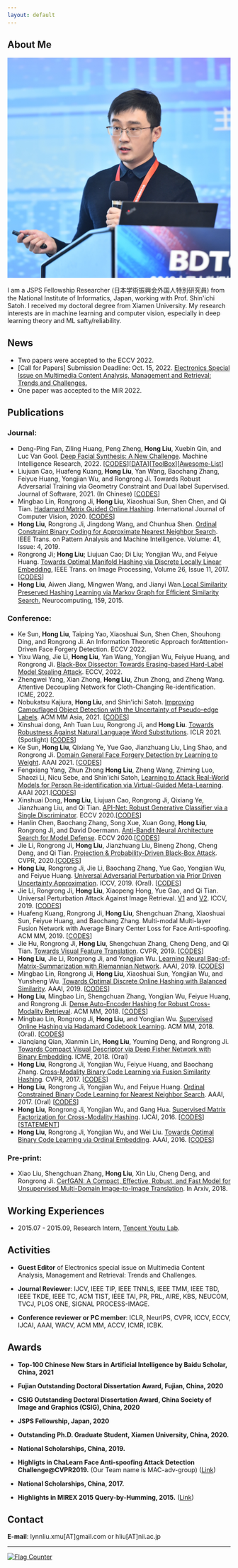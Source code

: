 ```yaml
---
layout: default
---
```


## About Me

<img class="profile-picture" src="hongliu_2.JPG">

I am a JSPS Fellowship Researcher (日本学術振興会外国人特別研究員) from the National Institute of Informatics, Japan, working with Prof. Shin'ichi Satoh. I received my doctoral degree from Xiamen University. My research interests are in machine learning and computer vision, especially in deep learning theory and ML safty/reliability.

## News
- Two papers were accepted to the ECCV 2022.
- [Call for Papers] Submission Deadline: Oct. 15, 2022. [Electronics Special Issue on Multimedia Content Analysis, Management and Retrieval: Trends and Challenges.](https://www.mdpi.com/journal/electronics/special_issues/multimedia_AMR)
- One paper was accepted to the MIR 2022.

## Publications

### Journal:
- Deng-Ping Fan, Ziling Huang, Peng Zheng, **Hong Liu**, Xuebin Qin, and Luc Van Gool. [Deep Facial Synthesis: A New Challenge](https://arxiv.org/abs/2112.15439). Machine Intelligence Research, 2022. [[CODES](https://github.com/DengPingFan/FSGAN)][[DATA](https://github.com/DengPingFan/FS2K)][[ToolBox](https://github.com/DengPingFan/FS2KToolbox)][[Awesome-List](https://github.com/DengPingFan/FaceSketch-Awesome-List)]
- Liujuan Cao, Huafeng Kuang, **Hong Liu**, Yan Wang, Baochang Zhang, Feiyue Huang, Yongjian Wu, and Rongrong Ji. Towards Robust Adversarial Training via Geometry Constraint and Dual label Supervised. Journal of Software, 2021. (In Chinese) [[CODES](https://github.com/SkyKuang/DGCAT)]
- Mingbao Lin, Rongrong Ji, **Hong Liu**, Xiaoshuai Sun, Shen Chen, and Qi Tian. [Hadamard Matrix Guided Online Hashing](http://link.springer.com/article/10.1007/s11263-020-01332-z). International Journal of Computer Vision, 2020. [[CODES](https://github.com/lmbxmu/mycode/tree/master/2020IJCV_HMOH)]
- **Hong Liu**, Rongrong Ji, Jingdong Wang, and Chunhua Shen. [Ordinal Constraint Binary Coding for Approximate Nearest Neighbor Search](http://ieeexplore.ieee.org/document/8326558/). IEEE Trans. on Pattern Analysis and Machine Intelligence. Volume: 41, Issue: 4, 2019. 
- Rongrong Ji; **Hong Liu**; Liujuan Cao; Di Liu; Yongjian Wu, and Feiyue Huang. [Towards Optimal Manifold Hashing via Discrete Locally Linear Embedding](http://ieeexplore.ieee.org/abstract/document/8000395/), IEEE Trans. on Image Processing, Volume 26, Issue 11, 2017. [[CODES](https://github.com/LynnHongLiu/DLLH)]
- **Hong Liu**, Aiwen Jiang, Mingwen Wang, and Jianyi Wan.[Local Similarity Preserved Hashing Learning via Markov Graph for Eﬃcient Similarity Search.](http://www.sciencedirect.com/science/article/pii/S0925231215001538) Neurocomputing, 159, 2015.

### Conference:
- Ke Sun, **Hong Liu**, Taiping Yao, Xiaoshuai Sun, Shen Chen, Shouhong Ding, and Rongrong Ji. An Information Theoretic Approach forAttention-Driven Face Forgery Detection. ECCV 2022.
- Yixu Wang, Jie Li, **Hong Liu**, Yan Wang, Yongjian Wu, Feiyue Huang, and Rongrong Ji. [Black-Box Dissector: Towards Erasing-based Hard-Label Model Stealing Attack](https://arxiv.org/abs/2105.00623). ECCV, 2022.
- Zhengwei Yang, Xian Zhong, **Hong Liu**, Zhun Zhong, and Zheng Wang. Attentive Decoupling Network for Cloth-Changing Re-identification. ICME, 2022.
- Nobukatsu Kajiura, **Hong Liu**, and Shin'ichi Satoh. [Improving Camouflaged Object Detection with the Uncertainty of Pseudo-edge Labels](https://arxiv.org/pdf/2110.15606.pdf). ACM MM Asia, 2021. [[CODES](https://github.com/nobukatsu-kajiura/UR-COD)]
- Xinshuai dong, Anh Tuan Luu, Rongrong Ji, and **Hong Liu**. [Towards Robustness Against Natural Language Word Substitutions](https://openreview.net/forum?id=ks5nebunVn_). ICLR 2021. (Spotlight) [[CODES](https://github.com/dongxinshuai/ASCC)]
- Ke Sun, **Hong Liu**, Qixiang Ye, Yue Gao, Jianzhuang Liu, Ling Shao, and Rongrong Ji. [Domain General Face Forgery Detection by Learning to Weight](https://www.aaai.org/AAAI21Papers/AAAI-589.SunK.pdf). AAAI 2021. [[CODES](https://github.com/skJack/LTW)]
- Fengxiang Yang, Zhun Zhong **Hong Liu**, Zheng Wang, Zhiming Luo, Shaozi Li, Nicu Sebe, and Shin'ichi Satoh, [Learning to Attack Real-World Models for Person Re-identification via Virtual-Guided Meta-Learning](https://www.aaai.org/AAAI21Papers/AAAI-578.YangF.pdf). AAAI 2021.[[CODES](https://github.com/FlyingRoastDuck/MetaAttack_AAAI21)]
- Xinshuai Dong, **Hong Liu**, Liujuan Cao, Rongrong Ji, Qixiang Ye, Jianzhuang Liu, and Qi Tian. [API-Net: Robust Generative Classifier via a Single Discriminator](http://www.ecva.net/papers/eccv_2020/papers_ECCV/papers/123580375.pdf). ECCV 2020.[[CODES](https://github.com/dongxinshuai/API-Net)]
- Hanlin Chen, Baochang Zhang, Song Xue, Xuan Gong, **Hong Liu**, Rongrong Ji, and David Doermann. [Anti-Bandit Neural Architecture Search for Model Defense](https://arxiv.org/abs/2008.00698). ECCV 2020.[[CODES](https://github.com/bczhangbczhang/ABanditNAS)]   
- Jie Li, Rongrong Ji, **Hong Liu**, Jianzhuang Liu, Bineng Zhong, Cheng Deng, and Qi Tian. [Projection & Probability-Driven Black-Box Attack](https://arxiv.org/abs/2005.03837). CVPR, 2020.[[CODES](https://github.com/theFool32/PPBA)]
- **Hong Liu**, Rongrong Ji, Jie Li, Baochang Zhang, Yue Gao, Yongjian Wu, and Feiyue Huang. [Universal Adversarial Perturbation via Prior Driven Uncertainty Approximation](http://mac.xmu.edu.cn/rrji/papers/Universal%20Adversarial%20Perturbation%20via%20Prior%20D.pdf). ICCV, 2019. (Oral). [[CODES](https://github.com/LynnHongLiu/PDUA)]
- Jie Li, Rongrong Ji, **Hong Liu**, Xiaopeng Hong, Yue Gao, and Qi Tian. Universal Perturbation Attack Against Image Retrieval. [V1](https://arxiv.org/abs/1812.00552) and [V2](http://mac.xmu.edu.cn/rrji/papers/Universal%20Adversarial%20Perturbation%20via%20Prior%20D.pdf). ICCV, 2019. [[CODES](https://github.com/theFool32/UAP_retrieval)]
- Huafeng Kuang, Rongrong Ji, **Hong Liu**, Shengchuan Zhang, Xiaoshuai Sun, Feiyue Huang, and Baochang Zhang. Multi-modal Multi-layer Fusion Network with Average Binary Center Loss for Face Anti-spoofing. ACM MM, 2019. [[CODES](https://github.com/LynnHongLiu/Face-anti-spoofing)]
- Jie Hu, Rongrong Ji, **Hong Liu**, Shengchuan Zhang, Cheng Deng, and Qi Tian. [Towards Visual Feature Translation](https://arxiv.org/abs/1812.00573). CVPR, 2019. [[CODES](https://github.com/hujiecpp/VisualFeatureTranslation)]
- **Hong Liu**, Jie Li, Rongrong Ji, and Yongjian Wu. [Learning Neural Bag-of-Matrix-Summarization with Riemannian Network](https://aaai.org/ojs/index.php/AAAI/article/view/4899/4772). AAAI, 2019. [[CODES](https://github.com/theFool32/BoMS)]
- Mingbao Lin, Rongrong Ji, **Hong Liu**, Xiaoshuai Sun, Yongjian Wu, and Yunsheng Wu. [Towards Optimal Discrete Online Hashing with Balanced Similarity](http://mac.xmu.edu.cn/rrji/papers/Towards%20Optimal%20Discrete%20Online%20Hashing%20with%20Balanced%20Similarity.pdf). AAAI, 2019. [[CODES](https://github.com/lmbxmu/mycode/tree/master/2019AAAI_BSODH)]
- **Hong Liu**, Mingbao Lin, Shengchuan Zhang, Yongjian Wu, Feiyue Huang, and Rongrong Ji. [Dense Auto-Encoder Hashing for Robust Cross-Modality Retrieval](https://dl.acm.org/citation.cfm?id=3240684). ACM MM, 2018.  [[CODES](https://github.com/LynnHongLiu/DAH)]
- Mingbao Lin, Rongrong Ji, **Hong Liu**, and Yongjian Wu. [Supervised Online Hashing via Hadamard Codebook Learning](https://dl.acm.org/citation.cfm?id=3240519). ACM MM, 2018. (Oral). [[CODES](https://github.com/lmbxmu/mycode/tree/master/2018ACMMM_HCOH)]
- Jianqiang Qian, Xianmin Lin, **Hong Liu**, Youming Deng, and  Rongrong Ji. [Towards Compact Visual Descriptor via Deep Fisher Network with Binary Embedding](https://lynnhongliu.github.io/hliu/icme18.pdf). ICME, 2018. (Oral) 
- **Hong Liu**, Rongrong Ji, Yongjian Wu, Feiyue Huang, and Baochang Zhang. [Cross-Modality Binary Code Learning via Fusion Similarity Hashing](http://mac.xmu.edu.cn/pdf/3667.pdf). CVPR, 2017. [[CODES](https://github.com/LynnHongLiu/FSH)]
- **Hong Liu**, Rongrong Ji, Yongjian Wu, and Feiyue Huang. [Ordinal Constrained Binary Code Learning for Nearest Neighbor Search](https://aaai.org/ocs/index.php/AAAI/AAAI17/paper/view/14813/14399). AAAI, 2017. (Oral) [[CODES](https://github.com/LynnHongLiu/OCH)]
- **Hong Liu**, Rongrong Ji, Yongjian Wu, and Gang Hua. [Supervised Matrix Factorization for Cross-Modality Hashing](http://www.ijcai.org/Proceedings/16/Papers/253.pdf). IJCAI, 2016. [[CODES](https://github.com/LynnHongLiu/SMFH)] [[STATEMENT](http://mac.xmu.edu.cn/pdf/RPub.pdf)]
- **Hong Liu**, Rongrong Ji, Yongjian Wu, and Wei Liu. [Towards Optimal Binary Code Learning via Ordinal Embedding](https://www.aaai.org/ocs/index.php/AAAI/AAAI16/paper/view/12177). AAAI, 2016. [[CODES](https://github.com/LynnHongLiu/OEH)]

### Pre-print:
- Xiao Liu, Shengchuan Zhang, **Hong Liu**, Xin Liu, Cheng Deng, and Rongrong Ji. [CerfGAN: A Compact, Effective, Robust, and Fast Model for Unsupervised Multi-Domain Image-to-Image Translation](https://arxiv.org/abs/1805.10871). In Arxiv, 2018.

## Working Experiences

- 2015.07 - 2015.09, Research Intern, [Tencent Youtu Lab](https://bestimage.qq.com/).

## Activities

- **Guest Editor** of Electronics special issue on Multimedia Content Analysis, Management and Retrieval: Trends and Challenges.

- **Journal Reviewer**: IJCV, IEEE TIP, IEEE TNNLS, IEEE TMM, IEEE TBD, IEEE TKDE, IEEE TC, ACM TIST, IEEE TAI, PR, PRL, AIRE, KBS, NEUCOM, TVCJ, PLOS ONE, SIGNAL PROCESS-IMAGE.

- **Conference reviewer or PC member**: ICLR, NeurIPS, CVPR, ICCV, ECCV, IJCAI, AAAI, WACV, ACM MM, ACCV, ICMR, ICBK.

## Awards

* **Top-100 Chinese New Stars in Artificial Intelligence by Baidu Scholar, China, 2021**

* **Fujian Outstanding Doctoral Dissertation Award, Fujian, China, 2020**

* **CSIG Outstanding Doctoral Dissertation Award, China Society of Image and Graphics (CSIG), China, 2020**

* **JSPS Fellowship, Japan, 2020**

* **Outstanding Ph.D. Graduate Student, Xiamen University, China, 2020.**

* **National Scholarships, China, 2019.**

* **Highligts in ChaLearn Face Anti-spoofing Attack Detection Challenge@CVPR2019.** (Our Team name is MAC-adv-group) ([Link](https://sites.google.com/qq.com/chalearnfacespoofingattackdete/))

* **National Scholarships, China, 2017.**

* **Highlights in MIREX 2015 Query-by-Humming, 2015.**  ([Link](http://www.music-ir.org/mirex/wiki/2015:MIREX2015_Results))


## Contact

**E-mail**:  lynnliu.xmu[AT]gmail.com or hliu[AT]nii.ac.jp

---
<a href="http://s05.flagcounter.com/more/sw"><img src="https://s05.flagcounter.com/count/sw/bg_FFFFFF/txt_000000/border_CC2121/columns_2/maxflags_4/viewers_0/labels_0/pageviews_1/flags_0/percent_0/" alt="Flag Counter" border="0" img class="profile-picture"></a>
